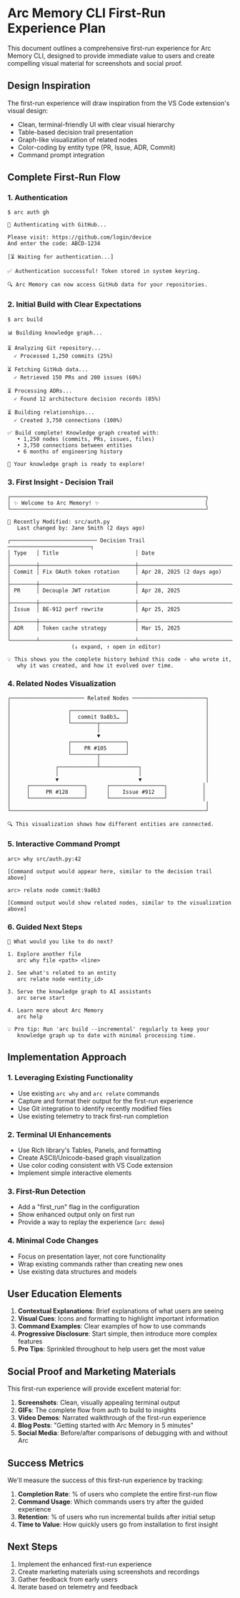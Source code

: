 # Arc Memory CLI First-Run Experience Plan

This document outlines a comprehensive first-run experience for Arc Memory CLI, designed to provide immediate value to users and create compelling visual material for screenshots and social proof.

## Design Inspiration

The first-run experience will draw inspiration from the VS Code extension's visual design:
- Clean, terminal-friendly UI with clear visual hierarchy
- Table-based decision trail presentation
- Graph-like visualization of related nodes
- Color-coding by entity type (PR, Issue, ADR, Commit)
- Command prompt integration

## Complete First-Run Flow

### 1. Authentication

```
$ arc auth gh

🔑 Authenticating with GitHub...

Please visit: https://github.com/login/device
And enter the code: ABCD-1234

[⏳ Waiting for authentication...]

✅ Authentication successful! Token stored in system keyring.

🔍 Arc Memory can now access GitHub data for your repositories.
```

### 2. Initial Build with Clear Expectations

```
$ arc build

📊 Building knowledge graph...

⏳ Analyzing Git repository...
  ✓ Processed 1,250 commits (25%)

⏳ Fetching GitHub data...
  ✓ Retrieved 150 PRs and 200 issues (60%)

⏳ Processing ADRs...
  ✓ Found 12 architecture decision records (85%)

⏳ Building relationships...
  ✓ Created 3,750 connections (100%)

✅ Build complete! Knowledge graph created with:
   • 1,250 nodes (commits, PRs, issues, files)
   • 3,750 connections between entities
   • 6 months of engineering history

🎉 Your knowledge graph is ready to explore!
```

### 3. First Insight - Decision Trail

```
┌─────────────────────────────────────────────────────────────┐
│ ✨ Welcome to Arc Memory! ✨                                 │
└─────────────────────────────────────────────────────────────┘

📂 Recently Modified: src/auth.py
   Last changed by: Jane Smith (2 days ago)

┌─────────────────────────── Decision Trail ──────────────────────────┐
│ Type   │ Title                        │ Date                        │
├────────┼──────────────────────────────┼─────────────────────────────┤
│ Commit │ Fix OAuth token rotation     │ Apr 28, 2025 (2 days ago)   │
├────────┼──────────────────────────────┼─────────────────────────────┤
│ PR     │ Decouple JWT rotation        │ Apr 28, 2025                │
├────────┼──────────────────────────────┼─────────────────────────────┤
│ Issue  │ BE-912 perf rewrite          │ Apr 25, 2025                │
├────────┼──────────────────────────────┼─────────────────────────────┤
│ ADR    │ Token cache strategy         │ Mar 15, 2025                │
└────────┴──────────────────────────────┴─────────────────────────────┘
                    (↓ expand, ↑ open in editor)

💡 This shows you the complete history behind this code - who wrote it,
   why it was created, and how it evolved over time.
```

### 4. Related Nodes Visualization

```
┌─────────────────────── Related Nodes ───────────────────────┐
│                                                             │
│                  ┌─────────────────┐                        │
│                  │  commit 9a8b3…  │                        │
│                  └────────┬────────┘                        │
│                           │                                 │
│                           ▼                                 │
│                  ┌─────────────────┐                        │
│                  │    PR #105      │                        │
│                  └────────┬────────┘                        │
│                           │                                 │
│              ┌────────────┴────────────┐                    │
│              │                         │                    │
│              ▼                         ▼                    │
│     ┌─────────────────┐      ┌─────────────────┐           │
│     │     PR #128     │      │    Issue #912   │           │
│     └─────────────────┘      └─────────────────┘           │
│                                                             │
└─────────────────────────────────────────────────────────────┘

🔍 This visualization shows how different entities are connected.
```

### 5. Interactive Command Prompt

```
arc> why src/auth.py:42

[Command output would appear here, similar to the decision trail above]

arc> relate node commit:9a8b3

[Command output would show related nodes, similar to the visualization above]
```

### 6. Guided Next Steps

```
🚀 What would you like to do next?

1. Explore another file
   arc why file <path> <line>

2. See what's related to an entity
   arc relate node <entity_id>

3. Serve the knowledge graph to AI assistants
   arc serve start

4. Learn more about Arc Memory
   arc help

💡 Pro tip: Run 'arc build --incremental' regularly to keep your
   knowledge graph up to date with minimal processing time.
```

## Implementation Approach

### 1. Leveraging Existing Functionality

- Use existing `arc why` and `arc relate` commands
- Capture and format their output for the first-run experience
- Use Git integration to identify recently modified files
- Use existing telemetry to track first-run completion

### 2. Terminal UI Enhancements

- Use Rich library's Tables, Panels, and formatting
- Create ASCII/Unicode-based graph visualization
- Use color coding consistent with VS Code extension
- Implement simple interactive elements

### 3. First-Run Detection

- Add a "first_run" flag in the configuration
- Show enhanced output only on first run
- Provide a way to replay the experience (`arc demo`)

### 4. Minimal Code Changes

- Focus on presentation layer, not core functionality
- Wrap existing commands rather than creating new ones
- Use existing data structures and models

## User Education Elements

1. **Contextual Explanations**: Brief explanations of what users are seeing
2. **Visual Cues**: Icons and formatting to highlight important information
3. **Command Examples**: Clear examples of how to use commands
4. **Progressive Disclosure**: Start simple, then introduce more complex features
5. **Pro Tips**: Sprinkled throughout to help users get the most value

## Social Proof and Marketing Materials

This first-run experience will provide excellent material for:

1. **Screenshots**: Clean, visually appealing terminal output
2. **GIFs**: The complete flow from auth to build to insights
3. **Video Demos**: Narrated walkthrough of the first-run experience
4. **Blog Posts**: "Getting started with Arc Memory in 5 minutes"
5. **Social Media**: Before/after comparisons of debugging with and without Arc

## Success Metrics

We'll measure the success of this first-run experience by tracking:

1. **Completion Rate**: % of users who complete the entire first-run flow
2. **Command Usage**: Which commands users try after the guided experience
3. **Retention**: % of users who run incremental builds after initial setup
4. **Time to Value**: How quickly users go from installation to first insight

## Next Steps

1. Implement the enhanced first-run experience
2. Create marketing materials using screenshots and recordings
3. Gather feedback from early users
4. Iterate based on telemetry and feedback
